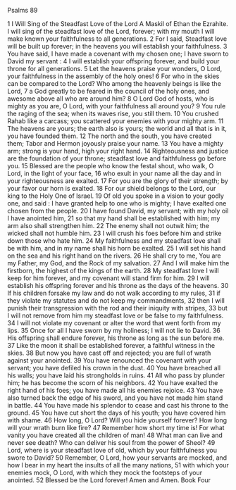 Psalms 89

1	I Will Sing of the Steadfast Love of the Lord A Maskil of Ethan the Ezrahite. I will sing of the steadfast love of the Lord, forever; with my mouth I will make known your faithfulness to all generations.
2	For I said, Steadfast love will be built up forever; in the heavens you will establish your faithfulness.
3	You have said, I have made a covenant with my chosen one; I have sworn to David my servant :
4	I will establish your offspring forever, and build your throne for all generations.
5	Let the heavens praise your wonders, O Lord, your faithfulness in the assembly of the holy ones!
6	For who in the skies can be compared to the Lord? Who among the heavenly beings is like the Lord,
7	a God greatly to be feared in the council of the holy ones, and awesome above all who are around him?
8	O Lord God of hosts, who is mighty as you are, O Lord, with your faithfulness all around you?
9	You rule the raging of the sea; when its waves rise, you still them.
10	You crushed Rahab like a carcass; you scattered your enemies with your mighty arm.
11	The heavens are yours; the earth also is yours; the world and all that is in it, you have founded them.
12	The north and the south, you have created them; Tabor and Hermon joyously praise your name.
13	You have a mighty arm; strong is your hand, high your right hand.
14	Righteousness and justice are the foundation of your throne; steadfast love and faithfulness go before you.
15	Blessed are the people who know the festal shout, who walk, O Lord, in the light of your face,
16	who exult in your name all the day and in your righteousness are exalted.
17	For you are the glory of their strength; by your favor our horn is exalted.
18	For our shield belongs to the Lord, our king to the Holy One of Israel.
19	Of old you spoke in a vision to your godly one, and said : I have granted help to one who is mighty; I have exalted one chosen from the people.
20	I have found David, my servant; with my holy oil I have anointed him,
21	so that my hand shall be established with him; my arm also shall strengthen him.
22	The enemy shall not outwit him; the wicked shall not humble him.
23	I will crush his foes before him and strike down those who hate him.
24	My faithfulness and my steadfast love shall be with him, and in my name shall his horn be exalted.
25	I will set his hand on the sea and his right hand on the rivers.
26	He shall cry to me, You are my Father, my God, and the Rock of my salvation.
27	And I will make him the firstborn, the highest of the kings of the earth.
28	My steadfast love I will keep for him forever, and my covenant will stand firm for him.
29	I will establish his offspring forever and his throne as the days of the heavens.
30	If his children forsake my law and do not walk according to my rules,
31	if they violate my statutes and do not keep my commandments,
32	then I will punish their transgression with the rod and their iniquity with stripes,
33	but I will not remove from him my steadfast love or be false to my faithfulness.
34	I will not violate my covenant or alter the word that went forth from my lips.
35	Once for all I have sworn by my holiness; I will not lie to David.
36	His offspring shall endure forever, his throne as long as the sun before me.
37	Like the moon it shall be established forever, a faithful witness in the skies.
38	But now you have cast off and rejected; you are full of wrath against your anointed.
39	You have renounced the covenant with your servant; you have defiled his crown in the dust.
40	You have breached all his walls; you have laid his strongholds in ruins.
41	All who pass by plunder him; he has become the scorn of his neighbors.
42	You have exalted the right hand of his foes; you have made all his enemies rejoice.
43	You have also turned back the edge of his sword, and you have not made him stand in battle.
44	You have made his splendor to cease and cast his throne to the ground.
45	You have cut short the days of his youth; you have covered him with shame.
46	How long, O Lord? Will you hide yourself forever? How long will your wrath burn like fire?
47	Remember how short my time is! For what vanity you have created all the children of man!
48	What man can live and never see death? Who can deliver his soul from the power of Sheol?
49	Lord, where is your steadfast love of old, which by your faithfulness you swore to David?
50	Remember, O Lord, how your servants are mocked, and how I bear in my heart the insults of all the many nations,
51	with which your enemies mock, O Lord, with which they mock the footsteps of your anointed.
52	Blessed be the Lord forever! Amen and Amen. Book Four

